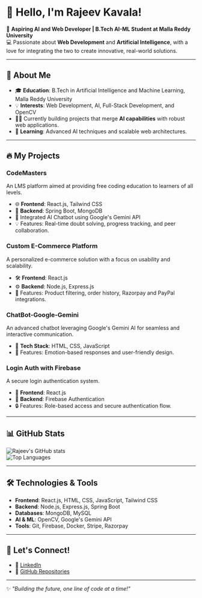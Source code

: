 # 👋 Hello, I'm Rajeev Kavala!

🌟 **Aspiring AI and Web Developer | B.Tech AI-ML Student at Malla Reddy University**  
💻 Passionate about **Web Development** and **Artificial Intelligence**, with a love for integrating the two to create innovative, real-world solutions.

---

## 🚀 About Me
- 🎓 **Education**: B.Tech in Artificial Intelligence and Machine Learning, Malla Reddy University  
- 💡 **Interests**: Web Development, AI, Full-Stack Development, and OpenCV  
- 🧑‍💻 Currently building projects that merge **AI capabilities** with robust web applications.  
- 🌱 **Learning**: Advanced AI techniques and scalable web architectures.

---

## 🔥 My Projects
### **CodeMasters**
An LMS platform aimed at providing free coding education to learners of all levels.  
- 🌐 **Frontend**: React.js, Tailwind CSS  
- 🔗 **Backend**: Spring Boot, MongoDB  
- 🤖 Integrated AI Chatbot using Google's Gemini API  
- 💡 Features: Real-time doubt solving, progress tracking, and peer collaboration.  

### **Custom E-Commerce Platform**
A personalized e-commerce solution with a focus on usability and scalability.  
- 🛠️ **Frontend**: React.js  
- ⚙️ **Backend**: Node.js, Express.js  
- 🛒 Features: Product filtering, order history, Razorpay and PayPal integrations.

### **ChatBot-Google-Gemini**
An advanced chatbot leveraging Google's Gemini AI for seamless and interactive communication.  
- 🎨 **Tech Stack**: HTML, CSS, JavaScript  
- 💬 Features: Emotion-based responses and user-friendly design.

### **Login Auth with Firebase**
A secure login authentication system.  
- 🚀 **Frontend**: React.js  
- 🔑 **Backend**: Firebase Authentication  
- 🔒 Features: Role-based access and secure authentication flow.

---

## 📊 GitHub Stats
![Rajeev's GitHub stats](https://github-readme-stats.vercel.app/api?username=Rajeevkavala&show_icons=true&theme=radical)  
![Top Languages](https://github-readme-stats.vercel.app/api/top-langs/?username=Rajeevkavala&layout=compact&theme=radical)

---

## 🛠️ Technologies & Tools
- **Frontend**: React.js, HTML, CSS, JavaScript, Tailwind CSS  
- **Backend**: Node.js, Express.js, Spring Boot  
- **Databases**: MongoDB, MySQL  
- **AI & ML**: OpenCV, Google's Gemini API  
- **Tools**: Git, Firebase, Docker, Stripe, Razorpay

---

## 🌟 Let's Connect!
- 🔗 [LinkedIn](https://www.linkedin.com/in/rajeevkavala/)  
- 📝 [GitHub Repositories](https://github.com/Rajeevkavala)  

---

✨ *"Building the future, one line of code at a time!"*  
